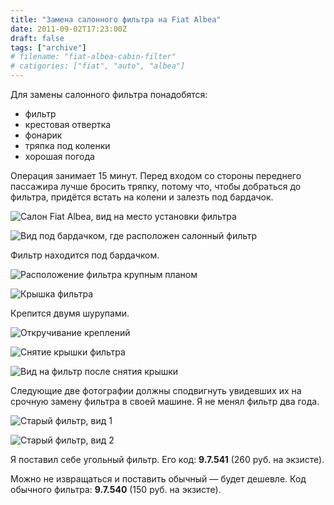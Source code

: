 ```yaml
---
title: "Замена салонного фильтра на Fiat Albea"
date: 2011-09-02T17:23:00Z
draft: false
tags: ["archive"]
# filename: "fiat-albea-cabin-filter"
# catigories: ["fiat", "auto", "albea"]
---
```


Для замены салонного фильтра понадобятся:

- фильтр
- крестовая отвертка
- фонарик
- тряпка под коленки
- хорошая погода

Операция занимает 15 минут. Перед входом со стороны переднего пассажира лучше бросить тряпку, потому что, чтобы добраться до фильтра, придётся встать на колени и залезть под бардачок.

![Салон Fiat Albea, вид на место установки фильтра](./1.jpg_new.jpg)

![Вид под бардачком, где расположен салонный фильтр](./2.jpg_new.jpg)

Фильтр находится под бардачком.

![Расположение фильтра крупным планом](./3.jpg_new.jpg)

![Крышка фильтра](./4.jpg_new.jpg)

Крепится двумя шурупами.

![Откручивание креплений](./5.jpg_new.jpg)

![Снятие крышки фильтра](./6.jpg_new.jpg)

![Вид на фильтр после снятия крышки](./7.jpg_new.jpg)

Следующие две фотографии должны сподвигнуть увидевших их на срочную замену фильтра в своей машине. Я не менял фильтр два года.

![Старый фильтр, вид 1](./8.jpg_new.jpg)

![Старый фильтр, вид 2](./9.jpg_new.jpg)

Я поставил себе угольный фильтр. Его код: **9.7.541** (260 руб. на экзисте).

Можно не извращаться и поставить обычный — будет дешевле. Код обычного фильтра: **9.7.540** (150 руб. на экзисте).
